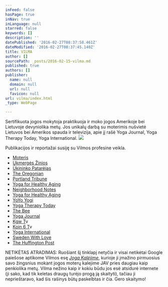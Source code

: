 ```yaml
---
inFeed: false
hasPage: true
inNav: true
inLanguage: null
starred: false
keywords: []
description: ''
datePublished: '2016-02-27T08:37:58.461Z'
dateModified: '2016-02-27T08:37:45.140Z'
title: VILMA
author: []
sourcePath: _posts/2016-02-15-vilma.md
published: true
authors: []
publisher:
  name: null
  domain: null
  url: null
  favicon: null
url: vilma/index.html
_type: WebPage

---
```

Sertifikuota jogos mokytoja praktikuoja ir moko jogos Amerikoje bei Lietuvoje devyniolika metų. Jos unikalų darbą su moterimis nušvietė Lietuvos bei Amerikos spauda ir televizija, apie jį rašė Yoga Journal, Yoga Therapy Today, Yoga International.
![](https://s3-us-west-2.amazonaws.com/the-grid-img/p/932149424b92766ac9e66b8e66f5d160d763b92e.jpg)

Publikacijos ir reportažai susiję su Vilmos profesine veikla.

* [Moteris][0]
* [Ukmergės Žinios][1]
* [Ūkininko Patarėjas][2]
* [The Oregonian][3]
* [Portland Tribune][4]
* [Yoga for Healthy Aging][5]
* [Neighborhood Notes][6]
* [Yoga for Healthy Aging][7]
* [YoYo Yogi][8]
* [Yoga Therapy Today][9]
* [The Bee][10]
* [Yoga Journal][11]
* [Kgw T][12]v
* [Koin 6 T][12]v
* [Yoga International][13]
* [Sweden With Love][14]
* [The Huffington Post][15]

NETIKĖTAS ATRADIMAS: Ruošiant šį tinklapį netyčia ir visai netikėtai Google paiešose aptikome Vilmos esę _[Joga Kalėjime][16]_, kurioje ji įmažino pirmuosius savo žingsnius mokant jogos moterų kalejime JAV pries daugiau kaip penkiolika metų. Vilma nežino kaip ir kokiu būdu jos esė atsidurė internete (ji sako, kad tik keletas draugų turėjo progą ją skaityti), tačiau ji neprieštaravo, kad šis rašinys būtų paskelbtas ir čia. Gero skaitymo!

[0]: http://www.moteris.lt/sveikata/apkunumas-ne-kliutis-daryti-joga-ir-gerai-jaustis.d?id=59911607
[1]: http://www.ukzinios.lt/component/content/article?scaron;keitė-į-kadrėnus=&id=5255:atostogų-kelionę-po-europą-i
[2]: http://ukininkopatarejas.lt/vilma-zaleskaite-walters-kiekvienas-gali-buti-pats-sau-mokytojas/
[3]: http://www.oregonlive.com/portland/index.ssf/2011/04/a_sellwood_class_puts_the_heal.html
[4]: http://yogaforthelargerwoman.com/site/wp-content/uploads/2012/07/yaga-article-portland-tribune.pdf
[5]: http://yogaforhealthyaging.blogspot.com/2011/11/larger-women-and-yoga-getting-creative.html
[6]: http://www.neighborhoodnotes.com/news/2010/12/yoga_for_every_body_and_every_ageportland_specialty_classes_cater_to_many_needs/
[7]: http://yogaforhealthyaging.blogspot.dk/2012/11/yoga-for-every-body-interview-with.html
[8]: http://www.yoyoyogiblog.com/tag/yoga-for-the-larger-woman/
[9]: http://yogaforthelargerwoman.com/
[10]: http://yogaforthelargerwoman.com/site/wp-content/uploads/2012/07/yoga-article-may-2012-bee-website.pdf
[11]: http://www.yogajournal.com/article/balance/beautiful-discovery/
[12]: https://www.youtube.com/watch?v=3ICrIRyDUyU
[13]: http://yogaforthelargerwoman.com/site/wp-content/uploads/2012/07/sp12-Feat-Friends-wBody.pdf
[14]: http://www.swedenwithlove.com/2014/02/beautiful-revelation/
[15]: http://www.huffingtonpost.com/rob-schware/yoga-how-we-serve-the-lar_b_4010849.html
[16]: http://gid.lt/lietuviu-kalba/joga-kalejime
